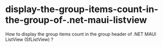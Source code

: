 # display-the-group-items-count-in-the-group-of-.net-maui-listview
How to display the group items count in the group header of .NET MAUI ListView (SfListView) ?
